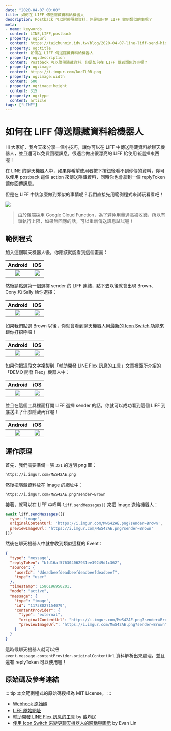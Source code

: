 ```yaml
---
date: "2020-04-07 00:00"
title: 如何在 LIFF 傳送隱藏資料給機器人
description: Postback 可以附帶隱藏資料，但是如何在 LIFF 做到類似的事呢？
meta:
- name: keywords
  content: LINE,LIFF,postback
- property: og:url
  content: https://taichunmin.idv.tw/blog/2020-04-07-line-liff-send-hidden-data.html
- property: og:title
  content: 如何在 LIFF 傳送隱藏資料給機器人
- property: og:description
  content: Postback 可以附帶隱藏資料，但是如何在 LIFF 做到類似的事呢？
- property: og:image
  content: https://i.imgur.com/kocTL0R.png
- property: og:image:width
  content: 600
- property: og:image:height
  content: 315
- property: og:type
  content: article
tags: ["LINE"]
---
```


# 如何在 LIFF 傳送隱藏資料給機器人

Hi 大家好，我今天來分享一個小技巧，讓你可以在 LIFF 中傳送隱藏資料給聊天機器人，並且還可以免費回覆訊息，很適合做出很漂亮的 LIFF 給使用者選擇東西喔！

在 LINE 的聊天機器人中，如果你希望使用者按下按鈕後看不到你傳的資料，你可以使用 postback 這個 action 來傳送隱藏資料，同時你也會拿到一個 replyToken 讓你回傳訊息。

但是在 LIFF 中該怎麼做到類似的事情呢？我們直接先用範例程式來試玩看看吧！

[![](https://i.imgur.com/VsOitU7.png)](https://line.me/R/ti/p/%40336zwcug)

> 由於後端採用 Google Cloud Function，為了避免用量過高被收錢，所以有鎖執行上限，如果無回應的話，可以重新傳送訊息試試喔！

## 範例程式

加入這個聊天機器人後，你應該就能看到這個畫面：

| Android | iOS |
| :-----: | :-: |
| ![](https://i.imgur.com/iOLMwZo.jpg) | ![](https://i.imgur.com/5wwTX3o.png) |

然後請點選第一個選擇 sender 的 LIFF 連結，點下去以後就會出現 Brown、Cony 和 Sally 給你選擇：

| Android | iOS |
| :-----: | :-: |
| ![](https://i.imgur.com/mA9LzOn.jpg) | ![](https://i.imgur.com/7peCe3Q.png) |

如果我們點選 Brown 以後，你就會看到聊天機器人用[最新的 Icon Switch 功能](https://engineering.linecorp.com/zh-hant/blog/chatbot-icon-switch/)來跟你打招呼囉！

| Android | iOS |
| :-----: | :-: |
| ![](https://i.imgur.com/eFTDnjy.jpg) | ![](https://i.imgur.com/cuNeo7l.png) |

如果你把這段文字複製到[「輔助開發 LINE Flex 訊息的工具」](https://taichunmin.idv.tw/blog/2020-04-06-line-devbot.html)文章裡面所介紹的「DEMO 開發 Flex」機器人中：

| Android | iOS |
| :-----: | :-: |
| ![](https://i.imgur.com/yDPv0rG.jpg) | ![](https://i.imgur.com/c4nkN1J.png) |

並且在這個工具裡面打開 LIFF 選擇 sender 的話，你就可以成功看到這個 LIFF 到底送出了什麼隱藏內容喔！

| Android | iOS |
| :-----: | :-: |
| ![](https://i.imgur.com/G43kCFA.jpg) | ![](https://i.imgur.com/ejkdQkt.png) |

## 運作原理

首先，我們需要準備一張 `3x1` 的透明 png 圖：

```
https://i.imgur.com/MwS42AE.png
```

然後把隱藏資料放在 Image 的網址中：

```
https://i.imgur.com/MwS42AE.png?sender=Brown
```

接著，就可以在 LIFF 中呼叫 `liff.sendMessages()` 來把 Image 送給機器人：

```js
await liff.sendMessages([{
  type: 'image',
  originalContentUrl: 'https://i.imgur.com/MwS42AE.png?sender=Brown',
  previewImageUrl: 'https://i.imgur.com/MwS42AE.png?sender=Brown'
}])
```

然後在聊天機器人中就會收到類似這樣的 Event：

```json
{
  "type": "message",
  "replyToken": "bfd16af576304062931ee39249d1c362",
  "source": {
    "userId": "Udeadbeefdeadbeefdeadbeefdeadbeef",
    "type": "user"
  },
  "timestamp": 1586196950201,
  "mode": "active",
  "message": {
    "type": "image",
    "id": "11738027154079",
    "contentProvider": {
      "type": "external",
      "originalContentUrl": "https://i.imgur.com/MwS42AE.png?sender=Brown",
      "previewImageUrl": "https://i.imgur.com/MwS42AE.png?sender=Brown"
    }
  }
}
```

這時候聊天機器人就可以把 `event.message.contentProvider.originalContentUrl` 資料解析出來處理，並且還有 replyToken 可以使用喔！

## 原始碼及參考連結

::: tip
本文範例程式的原始碼授權為 MIT License。
:::

* [Webhook 原始碼](https://gist.github.com/taichunmin/684839958fed6ff9b4f368c3d23a385b)
* [LIFF 原始網址](https://taichunmin.idv.tw/pug/line-liff-20200406.html)
* [輔助開發 LINE Flex 訊息的工具](https://taichunmin.idv.tw/blog/2020-04-06-line-devbot.html) by 戴均民
* [使用 Icon Switch 來變更聊天機器人的暱稱與圖示](https://engineering.linecorp.com/zh-hant/blog/chatbot-icon-switch/) by Evan Lin
